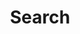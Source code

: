 ---
title: "Search"
slug: "search"
layout: "search"
outputs:
  - html
  - json
menu:
  main:
    weight: 3
    params:
      icon: search
---